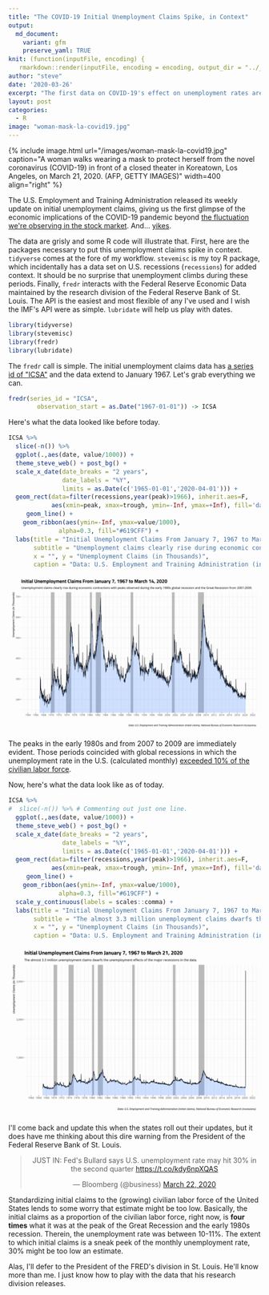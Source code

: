```yaml
---
title: "The COVID-19 Initial Unemployment Claims Spike, in Context"
output:
  md_document:
    variant: gfm
    preserve_yaml: TRUE
knit: (function(inputFile, encoding) {
   rmarkdown::render(inputFile, encoding = encoding, output_dir = "../_posts") })
author: "steve"
date: '2020-03-26'
excerpt: "The first data on COVID-19's effect on unemployment rates are out and... holy cow."
layout: post
categories:
  - R
image: "woman-mask-la-covid19.jpg"
---
```




{% include image.html url="/images/woman-mask-la-covid19.jpg" caption="A woman walks wearing a mask to protect herself from the novel coronavirus (COVID-19) in front of a closed theater in Koreatown, Los Angeles, on March 21, 2020. (AFP, GETTY IMAGES)" width=400 align="right" %}

The U.S. Employment and Training Administration released its weekly update on initial unemployment claims, giving us the first glimpse of the economic implications of the COVID-19 pandemic beyond [the fluctuation we're observing in the stock market](http://svmiller.com/blog/2020/03/dow-jones-no-good-very-bad-day/). And... [yikes](https://www.cnn.com/2020/03/26/economy/unemployment-benefits-coronavirus/index.html).

The data are grisly and some R code will illustrate that. First, here are the packages necessary to put this unemployment claims spike in context. `tidyverse` comes at the fore of my workflow. `stevemisc` is my toy R package, which incidentally has a data set on U.S. recessions (`recessions`) for added context. It should be no surprise that unemployment climbs during these periods. Finally, `fredr` interacts with the Federal Reserve Economic Data maintained by the research division of the Federal Reserve Bank of St. Louis. The API is the easiest and most flexible of any I've used and I wish the IMF's API were as simple. `lubridate` will help us play with dates.

```r
library(tidyverse)
library(stevemisc)
library(fredr)
library(lubridate)
```

The `fredr` call is simple. The initial unemployment claims data has [a series id of "ICSA"](https://fred.stlouisfed.org/series/ICSA) and the data extend to January 1967. Let's grab everything we can.

```r
fredr(series_id = "ICSA",
        observation_start = as.Date("1967-01-01")) -> ICSA
```

Here's what the data looked like before today.


```r
ICSA %>%
  slice(-n()) %>%
  ggplot(.,aes(date, value/1000)) +
  theme_steve_web() + post_bg() +
  scale_x_date(date_breaks = "2 years",
               date_labels = "%Y",
               limits = as.Date(c('1965-01-01','2020-04-01'))) +
  geom_rect(data=filter(recessions,year(peak)>1966), inherit.aes=F, 
            aes(xmin=peak, xmax=trough, ymin=-Inf, ymax=+Inf), fill='darkgray', alpha=0.8) +
     geom_line() +
    geom_ribbon(aes(ymin=-Inf, ymax=value/1000),
              alpha=0.3, fill="#619CFF") +
  labs(title = "Initial Unemployment Claims From January 7, 1967 to March 14, 2020",
       subtitle = "Unemployment claims clearly rise during economic contractions with peaks observed during the early 1980s global recession and the Great Recession from 2007-2009.",
       x = "", y = "Unemployment Claims (in Thousands)",
       caption = "Data: U.S. Employment and Training Administration (initial claims), National Bureau of Economic Research (recessions).") 
```

![plot of chunk initial-claims-data-1967-before-covid19](/images/initial-claims-data-1967-before-covid19-1.png)

The peaks in the early 1980s and from 2007 to 2009 are immediately evident. Those periods coincided with global recessions in which the unemployment rate in the U.S. (calculated monthly) [exceeded 10% of the civilian labor force](https://fred.stlouisfed.org/series/UNRATE). 

Now, here's what the data look like as of today.


```r
ICSA %>%
#  slice(-n()) %>% # Commenting out just one line.
  ggplot(.,aes(date, value/1000)) +
  theme_steve_web() + post_bg() +
  scale_x_date(date_breaks = "2 years",
               date_labels = "%Y",
               limits = as.Date(c('1965-01-01','2020-04-01'))) +
  geom_rect(data=filter(recessions,year(peak)>1966), inherit.aes=F, 
            aes(xmin=peak, xmax=trough, ymin=-Inf, ymax=+Inf), fill='darkgray', alpha=0.8) +
     geom_line() +
    geom_ribbon(aes(ymin=-Inf, ymax=value/1000),
              alpha=0.3, fill="#619CFF") +
  scale_y_continuous(labels = scales::comma) +
  labs(title = "Initial Unemployment Claims From January 7, 1967 to March 21, 2020",
       subtitle = "The almost 3.3 million unemployment claims dwarfs the unemployment effects of the major recessions in the data.",
       x = "", y = "Unemployment Claims (in Thousands)",
       caption = "Data: U.S. Employment and Training Administration (initial claims), National Bureau of Economic Research (recessions).") 
```

![plot of chunk initial-claims-data-1967-starting-with-covid19](/images/initial-claims-data-1967-starting-with-covid19-1.png)

I'll come back and update this when the states roll out their updates, but it does have me thinking about this dire warning from the President of the Federal Reserve Bank of St. Louis.

<center>
<blockquote class="twitter-tweet" data-lang="en"><p lang="en" dir="ltr">JUST IN: Fed&#39;s Bullard says U.S. unemployment rate may hit 30% in the second quarter <a href="https://t.co/kdy6npXQAS">https://t.co/kdy6npXQAS</a></p>&mdash; Bloomberg (@business) <a href="https://twitter.com/business/status/1241812970549755905?ref_src=twsrc%5Etfw">March 22, 2020</a></blockquote>
<script async src="https://platform.twitter.com/widgets.js" charset="utf-8"></script></center>

Standardizing initial claims to the (growing) civilian labor force of the United States lends to some worry that estimate might be too low. Basically, the initial claims as a proportion of the civilian labor force, right now, is **four times** what it was at the peak of the Great Recession and the early 1980s recession. Therein, the unemployment rate was between 10-11%. The extent to which initial claims is a sneak peek of the monthly unemployment rate, 30% might be too low an estimate.

Alas, I'll defer to the President of the FRED's division in St. Louis. He'll know more than me. I just know how to play with the data that his research division releases.





